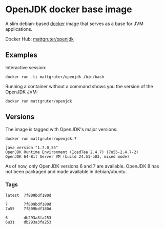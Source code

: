 # OpenJDK docker base image

A slim debian-based [docker](http://docker.io) image that serves as a base for JVM applications.

Docker Hub: [mattgruter/openjdk](https://registry.hub.docker.com/u/mattgruter/openjdk/)


## Examples

Interactive session:

    docker run -ti mattgruter/openjdk /bin/bash

Running a container without a command shows you the version of the OpenJDK JVM:

    docker run mattgruter/openjdk

## Versions
The image is tagged with OpenJDK's major versions:

    docker run mattgruter/openjdk:7

    java version "1.7.0_55"
    OpenJDK Runtime Environment (IcedTea 2.4.7) (7u55-2.4.7-2)
    OpenJDK 64-Bit Server VM (build 24.51-b03, mixed mode)

As of now, only OpenJDK versions 6 and 7 are available. OpenJDK 8 has not been packaged and made available in debian/ubuntu.

### Tags

    latest  7f809bdf180d

    7       7f809bdf180d
    7u55    7f809bdf180d

    6       db293a3fa253
    6u31    db293a3fa253
